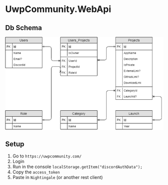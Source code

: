 # UwpCommunity.WebApi

## Db Schema
![logo](/Docs/DbSchema.png)

## Setup
1. Go to `https://uwpcommunity.com/`
2. Login
3. Run in the console `localStorage.getItem("discordAuthData");`
4. Copy the `access_token`
5. Paste in `Nightingale` (or another rest client)